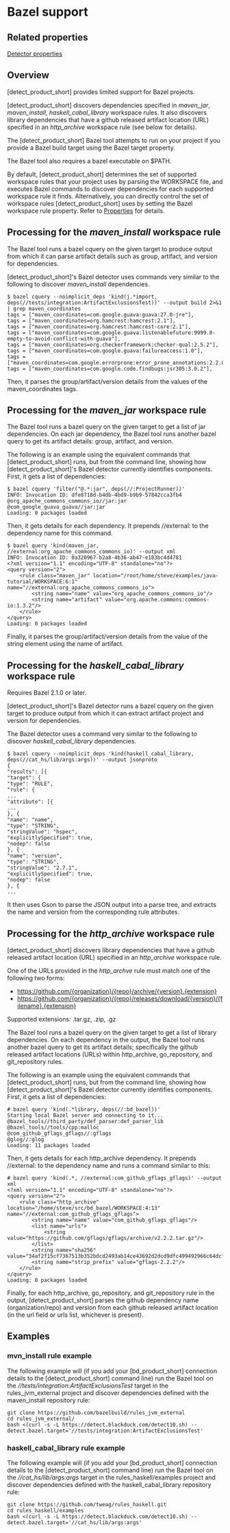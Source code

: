 # Bazel support

## Related properties

[Detector properties](../properties/detectors/bazel.md)

## Overview

[detect_product_short] provides limited support for Bazel projects.

[detect_product_short] discovers dependencies specified in *maven_jar*, *maven_install*, *haskell_cabal_library* workspace rules.
It also discovers library dependencies that have a github released artifact location (URL) specified in an *http_archive* workspace rule (see below for details).

The [detect_product_short] Bazel tool attempts to run on your project if you provide a Bazel build target using the Bazel target property.

The Bazel tool also requires a bazel executable on $PATH.

By default, [detect_product_short] determines the set of supported workspace rules that your project uses by parsing the WORKSPACE file,
and executes Bazel commands to discover dependencies for each supported workspace rule it finds.
Alternatively, you can directly control the set of workspace rules [detect_product_short] uses by setting the Bazel workspace rule property.
Refer to [Properties](../properties/detectors/bazel.md) for details.

## Processing for the *maven_install* workspace rule

The Bazel tool runs a bazel cquery on the given target to produce output from which it can parse artifact details such as group, artifact, and version for dependencies.

[detect_product_short]'s Bazel detector uses commands very similar to the following
to discover *maven_install* dependencies.
```
$ bazel cquery --noimplicit_deps 'kind(j.*import, deps(//tests/integration:ArtifactExclusionsTest))' --output build 2>&1 | grep maven_coordinates
tags = ["maven_coordinates=com.google.guava:guava:27.0-jre"],
tags = ["maven_coordinates=org.hamcrest:hamcrest:2.1"],
tags = ["maven_coordinates=org.hamcrest:hamcrest-core:2.1"],
tags = ["maven_coordinates=com.google.guava:listenablefuture:9999.0-empty-to-avoid-conflict-with-guava"],
tags = ["maven_coordinates=org.checkerframework:checker-qual:2.5.2"],
tags = ["maven_coordinates=com.google.guava:failureaccess:1.0"],
tags = ["maven_coordinates=com.google.errorprone:error_prone_annotations:2.2.0"],
tags = ["maven_coordinates=com.google.code.findbugs:jsr305:3.0.2"],
```

Then, it parses the group/artifact/version details from the values of the maven_coordinates tags.

## Processing for the *maven_jar* workspace rule

The Bazel tool runs a bazel query on the given target to get a list of jar dependencies. On each jar dependency, the Bazel tool runs another bazel query to get its artifact details: group, artifact, and version.

The following is an example using the equivalent commands that [detect_product_short] runs, but from the command line, showing how [detect_product_short]'s Bazel detector currently identifies components.
First, it gets a list of dependencies:
```
$ bazel cquery 'filter("@.*:jar", deps(//:ProjectRunner))'
INFO: Invocation ID: dfe8718d-b4db-4bd9-b9b9-57842cca3fb4
@org_apache_commons_commons_io//jar:jar
@com_google_guava_guava//jar:jar
Loading: 0 packages loaded
```
Then, it gets details for each dependency. It prepends //external: to the dependency name for this command.
```
$ bazel query 'kind(maven_jar, //external:org_apache_commons_commons_io)' --output xml
INFO: Invocation ID: 0a320967-b2a8-4b36-ab47-e183bc4d4781
<?xml version="1.1" encoding="UTF-8" standalone="no"?>
<query version="2">
    <rule class="maven_jar" location="/root/home/steve/examples/java-tutorial/WORKSPACE:6:1" name="//external:org_apache_commons_commons_io">
        <string name="name" value="org_apache_commons_commons_io"/>
        <string name="artifact" value="org.apache.commons:commons-io:1.3.2"/>
    </rule>
</query>
Loading: 0 packages loaded
```
Finally, it parses the group/artifact/version details from the value of the string element using the name of artifact.

## Processing for the *haskell_cabal_library* workspace rule

Requires Bazel 2.1.0 or later.

[detect_product_short]'s Bazel detector runs a bazel cquery on the given target to produce output from which it can
extract artifact project and version for dependencies.

The Bazel detector uses a command very similar to the following
to discover *haskell_cabal_library* dependencies.
```
$ bazel cquery --noimplicit_deps 'kind(haskell_cabal_library, deps(//cat_hs/lib/args:args))' --output jsonproto
{
"results": [{
"target": {
"type": "RULE",
"rule": {
...
"attribute": [{
...
}, {
"name": "name",
"type": "STRING",
"stringValue": "hspec",
"explicitlySpecified": true,
"nodep": false
}, {
"name": "version",
"type": "STRING",
"stringValue": "2.7.1",
"explicitlySpecified": true,
"nodep": false
}, {
...
```

It then uses Gson to parse the JSON output into a parse tree,
and extracts the name and version from the corresponding rule attributes.


## Processing for the *http_archive* workspace rule

[detect_product_short] discovers library dependencies that have a github released artifact location (URL) specified in an *http_archive* workspace rule.

One of the URLs provided in the *http_archve* rule must match one of the following two forms:

* https://github.com/{organization}/{repo}/archive/{version}.{extension}
* https://github.com/{organization}/{repo}/releases/download/{version}/{filename}.{extension}

Supported extensions: .tar.gz, .zip, .gz

The Bazel tool runs a bazel query on the given target to get a list of library dependencies. On each dependency in the output, the Bazel tool runs another bazel query to get its artifact details; specifically the github released artifact locations (URLs) within http_archive, go_repository, and git_repository rules.

The following is an example using the equivalent commands that [detect_product_short] runs, but from the command line, showing how [detect_product_short]'s Bazel detector currently identifies components.
First, it gets a list of dependencies:
```
# bazel query 'kind(.*library, deps(//:bd_bazel))'
Starting local Bazel server and connecting to it...
@bazel_tools//third_party/def_parser:def_parser_lib
@bazel_tools//tools/cpp:malloc
@com_github_gflags_gflags//:gflags
@glog//:glog
Loading: 11 packages loaded
```
Then, it gets details for each http_archive dependency. It prepends //external: to the dependency name and runs a command similar to this:
```
# bazel query 'kind(.*, //external:com_github_gflags_gflags)' --output xml
<?xml version="1.1" encoding="UTF-8" standalone="no"?>
<query version="2">
    <rule class="http_archive" location="/home/steve/src/bd_bazel/WORKSPACE:4:13" name="//external:com_github_gflags_gflags">
        <string name="name" value="com_github_gflags_gflags"/>
        <list name="urls">
            <string value="https://github.com/gflags/gflags/archive/v2.2.2.tar.gz"/>
        </list>
        <string name="sha256" value="34af2f15cf7367513b352bdcd2493ab14ce43692d2dcd9dfc499492966c64dcf"/>
        <string name="strip_prefix" value="gflags-2.2.2"/>
    </rule>
</query>
Loading: 0 packages loaded
```
Finally, for each http_archive, go_repository, and git_repository rule in the output, [detect_product_short] parses the github dependency name (organization/repo) and version from each github released artifact location (in the url field or urls list, whichever is present).

## Examples

### mvn_install rule example

The following example will (if you add your [bd_product_short] connection details
to the [detect_product_short] command line) run the Bazel tool on the
*//tests/integration:ArtifactExclusionsTest* target in the
rules_jvm_external project and discover dependencies defined with the
maven_install repository rule:

````
git clone https://github.com/bazelbuild/rules_jvm_external
cd rules_jvm_external/
bash <(curl -s -L https://detect.blackduck.com/detect10.sh) --detect.bazel.target='//tests/integration:ArtifactExclusionsTest'
````

### haskell_cabal_library rule example

The following example will (if you add your [bd_product_short] connection details
to the [detect_product_short] command line) run the Bazel tool on the
*//cat_hs/lib/args:args* target in the
rules_haskell/examples project and discover dependencies defined with the
haskell_cabal_library repository rule:

````
git clone https://github.com/tweag/rules_haskell.git
cd rules_haskell/examples
bash <(curl -s -L https://detect.blackduck.com/detect10.sh) --detect.bazel.target='//cat_hs/lib/args:args'
````
